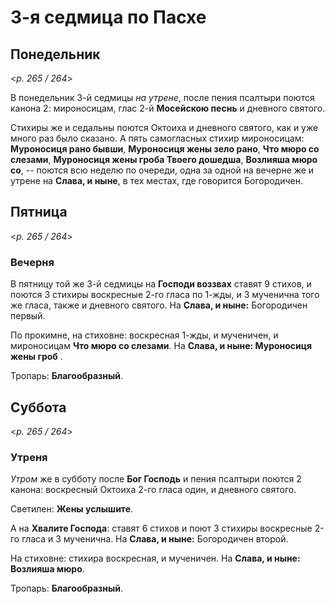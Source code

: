 # 3-я седмица по Пасхе

## Понедельник

<*p. 265 / 264*>

В понедельник 3-й седмицы *на утрене*, после пения псалтыри поются канона 2: мироносицам, глас 2-й 
**Мосейскою песнь** и дневного святого. 

Стихиры же и седальны поются Октоиха и дневного святого, как и уже много раз было сказано. 
А пять самогласных стихир мироносицам: **Муроносиця рано бывши**, **Муроносиця жены зело рано**, 
**Что мюро со слезами**, **Муроносиця жены гроба Твоего дошедша**, **Возлияша мюро со**, -- поются 
всю неделю по очереди, одна за одной на вечерне же и утрене на **Слава, и ныне**, в тех местах, 
где говорится Богородичен. 

## Пятница

<*p. 265 / 264*>

### Вечерня

В пятницу той же 3-й седмицы на **Господи воззвах** ставят 9 стихов, и поются 3 стихиры воскресные 
2-го гласа по 1-жды, и 3 мученична того же гласа, также и дневного святого. 
На **Слава, и ныне:** Богородичен первый.

По прокимне, на стиховне: воскресная 1-жды, и мученичен, и мироносицам **Что мюро со слезами**. 
На **Слава, и ныне: Муроносиця жены гроб** . 

Тропарь: **Благообразный**. 

## Суббота

<*p. 265 / 264*>

### Утреня

*Утром* же в субботу после **Бог Господь** и пения псалтыри поются 2 канона: воскресный Октоиха 2-го 
гласа один, и дневного святого. 

Светилен: **Жены услышите**. 

А на **Хвалите Господа**: ставят 6 стихов и поют 3 стихиры воскресные 2-го гласа и 3 мученична. 
На **Слава, и ныне:** Богородичен второй. 

На стиховне: стихира воскресная, и мученичен. На **Слава, и ныне: Возлияша мюро**. 

Тропарь: **Благообразный**. 
 